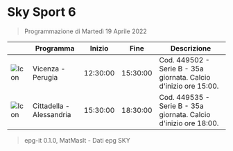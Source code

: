 # Sky Sport 6
> Programmazione di Martedì 19 Aprile 2022

||Programma|Inizio|Fine|Descrizione|
|---|---|---|---|---|
|![Icon](https://guidatv.sky.it/uuid/00857cfa-aa09-465a-9907-d9eeeff3f1d3/cover?md5ChecksumParam=e6688ee883d1e523f59b952876f2b5dc)|Vicenza - Perugia|12:30:00|15:30:00|Cod. 449502 - Serie B - 35a giornata. Calcio d&#039;inizio ore 15:00.
|![Icon](https://guidatv.sky.it/uuid/84db3c27-9651-4ed4-bf12-7172f9668df3/cover?md5ChecksumParam=a8ec80b43d5e661994ce69a78c5bfaa0)|Cittadella - Alessandria|15:30:00|18:30:00|Cod. 449535 - Serie B - 35a giornata. Calcio d&#039;inizio ore 18:00.



 > epg-it 0.1.0, MatMasIt - Dati epg SKY